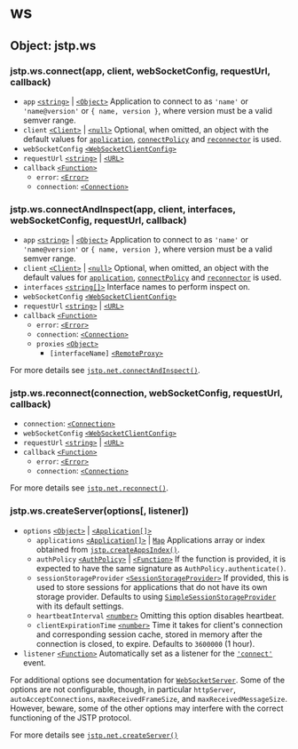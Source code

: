 # ws

## Object: jstp.ws

### jstp.ws.connect(app, client, webSocketConfig, requestUrl, callback)

- `app` [`<string>`][string] | [`<Object>`][object] Application to connect to as
  `'name'` or `'name@version'` or `{ name, version }`, where version must be a
  valid semver range.
- `client` [`<Client>`][client] | [`<null>`][null] Optional, when omitted, an
  object with the default values for [`application`][clientapp],
  [`connectPolicy`][clientcp] and [`reconnector`][clientreconnector] is used.
- `webSocketConfig` [`<WebSocketClientConfig>`][wsclientconfig]
- `requestUrl` [`<string>`][string] | [`<URL>`][url]
- `callback` [`<Function>`][function]
  - `error`: [`<Error>`][error]
  - `connection`: [`<Connection>`][connection]

### jstp.ws.connectAndInspect(app, client, interfaces, webSocketConfig, requestUrl, callback)

- `app` [`<string>`][string] | [`<Object>`][object] Application to connect to as
  `'name'` or `'name@version'` or `{ name, version }`, where version must be a
  valid semver range.
- `client` [`<Client>`][client] | [`<null>`][null] Optional, when omitted, an
  object with the default values for [`application`][clientapp],
  [`connectPolicy`][clientcp] and [`reconnector`][clientreconnector] is used.
- `interfaces` [`<string[]>`][string] Interface names to perform inspect on.
- `webSocketConfig` [`<WebSocketClientConfig>`][wsclientconfig]
- `requestUrl` [`<string>`][string] | [`<URL>`][url]
- `callback` [`<Function>`][function]
  - `error`: [`<Error>`][error]
  - `connection`: [`<Connection>`][connection]
  - `proxies` [`<Object>`][object]
    - `[interfaceName]` [`<RemoteProxy>`][remoteproxy]

For more details see [`jstp.net.connectAndInspect()`][jstpnetconnectinspect].

### jstp.ws.reconnect(connection, webSocketConfig, requestUrl, callback)

- `connection`: [`<Connection>`][connection]
- `webSocketConfig` [`<WebSocketClientConfig>`][wsclientconfig]
- `requestUrl` [`<string>`][string] | [`<URL>`][url]
- `callback` [`<Function>`][function]
  - `error`: [`<Error>`][error]
  - `connection`: [`<Connection>`][connection]

For more details see [`jstp.net.reconnect()`][jstpnetreconnect].

### jstp.ws.createServer(options\[, listener\])

- `options` [`<Object>`][object] | [`<Application[]>`][application]
  - `applications` [`<Application[]>`][application] | [`Map`][map] Applications
    array or index obtained from [`jstp.createAppsIndex()`][createappindex].
  - `authPolicy` [`<AuthPolicy>`][authpolicy] | [`<Function>`][function] If the
    function is provided, it is expected to have the same signature as
    `AuthPolicy.authenticate()`.
  - `sessionStorageProvider` [`<SessionStorageProvider>`][ssp] If provided,
    this is used to store sessions for applications that do not have its own
    storage provider. Defaults to using [`SimpleSessionStorageProvider`][sssp]
    with its default settings.
  - `heartbeatInterval` [`<number>`][number] Omitting this option disables
    heartbeat.
  - `clientExpirationTime` [`<number>`][number] Time it takes for client's
    connection and corresponding session cache, stored in memory after the
    connection is closed, to expire. Defaults to `3600000` (1 hour).
- `listener` [`<Function>`][function] Automatically set as a listener for the
  [`'connect'`][serverconnect] event.

For additional options see documentation for
[`WebSocketServer`][wsserverconfig]. Some of the options are not configurable,
though, in particular `httpServer`, `autoAcceptConnections`,
`maxReceivedFrameSize`, and `maxReceivedMessageSize`. However, beware, some of
the other options may interfere with the correct functioning of the JSTP
protocol.

For more details see [`jstp.net.createServer()`][jstpnetserver]

[application]: ./application.md#class-jstpapplication
[authpolicy]: ./auth-policy.md
[client]: ./client.md#interface-jstpclient
[clientapp]: ./client.md#clientapplication
[clientcp]: ./client.md#clientconnectpolicyapplication-connection91-session93-callback
[clientreconnector]: ./client.md#clientreconnectorconnection-reconnectfn
[connection]: ./connection.md#class-jstpconnection
[createappindex]: ./application.md#jstpcreateappsindexapplications
[ssp]: ./session-storage-provider.md#interface-jstpsessionstorageprovider
[sssp]: ./simple-session-storage-provider.md#class-jstpsimplesessionstorageprovider
[remoteproxy]: ./remote-proxy.md#class-jstpremoteproxy
[serverconnect]: ./server.md#event-connect
[jstpnetconnectinspect]: ./net.md#jstpnetconnectandinspectapp-client-interfaces-args-callback
[jstpnetreconnect]: ./net.md#jstpnetreconnectconnection-args-callback
[jstpnetserver]: ./net.md#jstpnetcreateserveroptions91-listener93
[wsserverconfig]: https://github.com/theturtle32/WebSocket-Node/blob/master/docs/WebSocketServer.md#server-config-options
[url]: http://nodejs.org/api/url.html#url_class_url
[string]: https://developer.mozilla.org/en-US/docs/Web/JavaScript/Data_structures#String_type
[number]: https://developer.mozilla.org/en-US/docs/Web/JavaScript/Data_structures#Number_type
[object]: https://developer.mozilla.org/en-US/docs/Web/JavaScript/Reference/Global_Objects/Object
[error]: https://developer.mozilla.org/en-US/docs/Web/JavaScript/Reference/Global_Objects/Error
[function]: https://developer.mozilla.org/en-US/docs/Web/JavaScript/Reference/Global_Objects/Function
[map]: https://developer.mozilla.org/en-US/docs/Web/JavaScript/Reference/Global_Objects/Map
[wsclientconfig]: https://github.com/theturtle32/WebSocket-Node/blob/master/docs/WebSocketClient.md#client-config-options
[null]: https://developer.mozilla.org/en-US/docs/Web/JavaScript/Data_structures#Null_type
